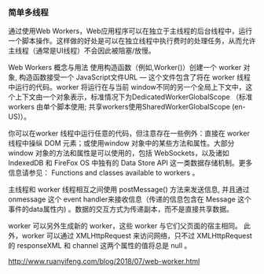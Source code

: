 ﻿### 简单多线程
通过使用Web Workers，Web应用程序可以在独立于主线程的后台线程中，运行一个脚本操作。这样做的好处是可以在独立线程中执行费时的处理任务，从而允许主线程（通常是UI线程）不会因此被阻塞/放慢。

Web Workers 概念与用法
使用构造函数（例如,Worker()）创建一个 worker 对象, 构造函数接受一个 JavaScript文件URL — 这个文件包含了将在 worker 线程中运行的代码。worker 将运行在与当前 window不同的另一个全局上下文中，这个上下文由一个对象表示，标准情况下为DedicatedWorkerGlobalScope （标准 workers 由单个脚本使用; 共享workers使用SharedWorkerGlobalScope (en-US)）。

你可以在worker 线程中运行任意的代码，但注意存在一些例外：直接在 worker 线程中操纵 DOM 元素；或使用window 对象中的某些方法和属性。大部分 window 对象的方法和属性是可以使用的，包括 WebSockets，以及诸如 IndexedDB 和 FireFox OS 中独有的 Data Store API 这一类数据存储机制。更多信息请参见： Functions and classes available to workers 。

主线程和 worker 线程相互之间使用 postMessage() 方法来发送信息, 并且通过 onmessage 这个 event handler来接收信息（传递的信息包含在 Message 这个事件的data属性内) 。数据的交互方式为传递副本，而不是直接共享数据。

worker 可以另外生成新的 worker，这些 worker 与它们父页面的宿主相同。 此外，worker 可以通过 XMLHttpRequest 来访问网络，只不过 XMLHttpRequest 的 responseXML 和 channel 这两个属性的值将总是 null 。

http://www.ruanyifeng.com/blog/2018/07/web-worker.html